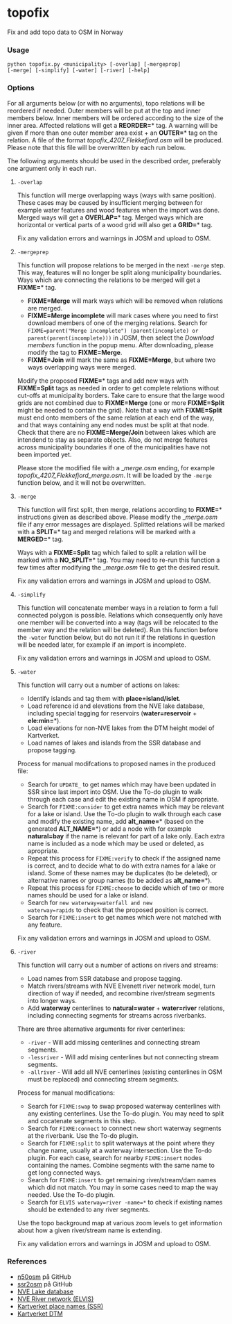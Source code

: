 # topofix
Fix and add topo data to OSM in Norway
### Usage

<code>python topofix.py \<municipality\> [-overlap] [-mergeprop] [-merge] [-simplify] [-water] [-river] [-help]</code>


### Options ###

For all arguments below (or with no arguments), topo relations will be reordered if needed. Outer members will be put at the top and inner members below. Inner members will be ordered according to the size of the inner area. Affected relations will get a **REORDER=*** tag. A warning will be given if more than one outer member area exist + an **OUTER=*** tag on the relation. A file of the format _topofix_4207_Flekkefjord.osm_ will be produced. Please note that this file will be overwritten by each run below.

The following arguments should be used in the described order, preferably one argument only in each run.

1. <code>-overlap</code>

   This function will merge overlapping ways (ways with same position). These cases may be caused by insufficient merging between for example water features and wood features when the import was done. Merged ways will get a **OVERLAP=*** tag. Merged ways which are horizontal or vertical parts of a wood grid will also get a **GRID=*** tag.

   Fix any validation errors and warnings in JOSM and upload to OSM.

2. <code>-mergeprep</code>

   This function will propose relations to be merged in the next <code>-merge</code> step. This way, features will no longer be split along municipality boundaries. Ways which are connecting the relations to be merged will get a **FIXME=*** tag.
   * **FIXME=Merge** will mark ways which will be removed when relations are merged.
   * **FIXME=Merge incomplete** will mark cases where you need to first download members of one of the merging relations. Search for <code>FIXME=parent("Merge incomplete") (parent(incomplete) or parent(parent(incomplete)))</code> in JOSM, then select the _Download members_ function in the popup menu. After downloading, please modify the tag to **FIXME=Merge**.
   * **FIXME=Join** will mark the same as **FIXME=Merge**, but where two ways overlapping ways were merged.

   Modify the proposed **FIXME=*** tags and add new ways with **FIXME=Split** tags as needed in order to get complete relations without cut-offs at municipality borders. Take care to ensure that the large wood grids are not combined due to **FIXME=Merge** (one or more **FIXME=Split** might be needed to contain the grid). Note that a way with **FIXME=Split** must end onto members of the same relation at each end of the way, and that ways containing any end nodes must be split at that node. Check that there are no **FIXME=Merge/Join** between lakes which are intendend to stay as separate objects. Also, do not merge features across municipality boundaries if one of the municipalities have not been imported yet.

   Please store the modified file with a __merge.osm_ ending, for example _topofix_4207_Flekkefjord_merge.osm_. It will be loaded by the <code>-merge</code> function below, and it will not be overwritten.

3. <code>-merge</code>

   This function will first split, then merge, relations according to **FIXME=*** instructions given as described above. Please modify the __merge.osm_ file if any error messages are displayed. Splitted relations will be marked with a **SPLIT=*** tag and merged relations will be marked with a **MERGED=*** tag.

   Ways with a **FIXME=Split** tag which failed to split a relation will be marked with a **NO_SPLIT=*** tag. You may need to re-run this function a few times after modifying the __merge.osm_ file to get the desired result.

   Fix any validation errors and warnings in JOSM and upload to OSM.

5. <code>-simplify</code>

   This function will concatenate member ways in a relation to form a full connected polygon is possible. Relations which consequently only have one member will be converted into a way (tags will be relocated to the member way and the relation will be deleted). Run this function before the <code>-water</code> function below, but do not run it if the relations in question will be needed later, for example if an import is incomplete.

   Fix any validation errors and warnings in JOSM and upload to OSM.

6. <code>-water</code>

   This function will carry out a number of actions on lakes:
   * Identify islands and tag them with **place=island/islet**.
   * Load reference id and elevations from the NVE lake database, including special tagging for reservoirs (**water=reservoir** + **ele:min=***).
   * Load elevations for non-NVE lakes from the DTM height model of Kartverket.
   * Load names of lakes and islands from the SSR database and propose tagging.

   Process for manual modifcations to proposed names in the produced file:
   * Search for <code>UPDATE_</code> to get names which may have been updated in SSR since last import into OSM. Use the To-do plugin to walk through each case and edit the existing name in OSM if apropriate.
   * Search for <code>FIXME:consider</code> to get extra names which may be relevant for a lake or island. Use the To-do plugin to walk through each case and modify the existing name, add **alt_name=*** (based on the generated **ALT_NAME=***) or add a node with for example **natural=bay** if the name is relevant for part of a lake only. Each extra name is included as a node which may be used or deleted, as apropriate.
   * Repeat this process for <code>FIXME:verify</code> to check if the assigned name is correct, and to decide what to do with extra names for a lake or island. Some of these names may be duplicates (to be deleted), or alternative names or group names (to be added as **alt_name=***).
   * Repeat this process for <code>FIXME:choose</code> to decide which of two or more names should be used for a lake or island.
   * Search for <code>new waterway=waterfall and new waterway=rapids</code> to check that the proposed position is correct.
   * Search for <code>FIXME:insert</code> to get names which were not matched with any feature. 

   Fix any validation errors and warnings in JOSM and upload to OSM.

6. <code>-river</code>

   This function will carry out a number of actions on rivers and streams:
   * Load names from SSR database and propose tagging.
   * Match rivers/streams with NVE Elvenett river network model, turn direction of way if needed, and recombine river/stream segments into longer ways.
   * Add **waterway** centerlines to **natural=water** + **water=river** relations, including connecting segments for streams across riverbanks.

   There are three alternative arguments for river centerlines:
   * <code>-river</code> - Will add missing centerlines and connecting stream segments.
   * <code>-lessriver</code> - Will add mising centerlines but not connecting stream segments.
   * <code>-allriver</code> - Will add all NVE centerlines (existing centerlines in OSM must be replaced) and connecting stream segments.

   Process for manual modifications:
   * Search for <code>FIXME:swap</code> to swap proposed waterway centerlines with any existing centerlines. Use the To-do plugin. You may need to split and cocatenate segments in this step.
   * Search for <code>FIXME:connect</code> to connect new short waterway segments at the riverbank. Use the To-do plugin.
   * Search for <code>FIXME:split</code> to split waterways at the point where they change name, usually at a waterway intersection. Use the To-do plugin. For each case, search for nearby <code>FIXME:insert</code> nodes containing the names. Combine segments with the same name to get long connected ways.
   * Search for <code>FIXME:insert</code> to get remaining river/stream/dam names which did not match. You may in some cases need to map the way needed. Use the To-do plugin.
   * Search for <code>ELVIS waterway=river -name=*</code> to check if existing names should be extended to any river segments.

   Use the topo background map at various zoom levels to get information about how a given river/stream name is extending.

   Fix any validation errors and warnings in JOSM and upload to OSM.


### References ###

* [n50osm](https://github.com/NKAmapper/n50osm) på GitHub
* [ssr2osm](https://github.com/NKAmapper/ssr2osm) på GitHub
* [NVE Lake database](https://www.nve.no/kart/kartdata/vassdragsdata/innsjodatabase/)
* [NVE River network (ELVIS)](https://www.nve.no/kart/kartdata/vassdragsdata/elvenettverk-elvis/)
* [Kartverket place names (SSR)](https://wiki.openstreetmap.org/wiki/No:Import_av_stedsnavn_fra_SSR2)
* [Kartverket DTM](https://www.kartverket.no/api-og-data/terrengdata)

